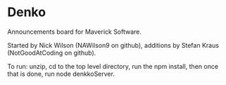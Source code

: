 # Denko

Announcements board for Maverick Software. 

Started by Nick Wilson (NAWilson9 on github), additions by Stefan Kraus (NotGoodAtCoding on github).

To run: unzip, cd to the top level directory, run the npm install, then once that is done, run node denkkoServer. 
